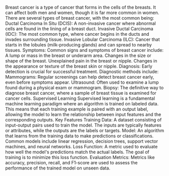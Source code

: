 Breast cancer is a type of cancer that forms in the cells of the breasts. It can affect both men and women, though it is far more common in women.
There are several types of breast cancer, with the most common being:
Ductal Carcinoma In Situ (DCIS): A non-invasive cancer where abnormal cells are found in the lining of a breast duct.
Invasive Ductal Carcinoma (IDC): The most common type, where cancer begins in the ducts and invades surrounding tissue.
Invasive Lobular Carcinoma (ILC): Cancer that starts in the lobules (milk-producing glands) and can spread to nearby tissues.
Symptoms:
Common signs and symptoms of breast cancer include:
A lump or mass in the breast or underarm area.
Changes in the size or shape of the breast.
Unexplained pain in the breast or nipple.
Changes in the appearance or texture of the breast skin or nipple.
Diagnosis:
Early detection is crucial for successful treatment. Diagnostic methods include:
Mammograms: Regular screenings can help detect breast cancer early, even before symptoms appear.
Ultrasound: Often used to examine a lump found during a physical exam or mammogram.
Biopsy: The definitive way to diagnose breast cancer, where a sample of breast tissue is examined for cancer cells.
Supervised Learning
Supervised learning is a fundamental machine learning paradigm where an algorithm is trained on labeled data. This means that each training example is paired with an output label, allowing the model to learn the relationship between input features and the corresponding outputs.
Key Features
Training Data: A dataset consisting of input-output pairs used to train the model. The inputs are typically features or attributes, while the outputs are the labels or targets.
Model: An algorithm that learns from the training data to make predictions or classifications. Common models include linear regression, decision trees, support vector machines, and neural networks.
Loss Function: A metric used to evaluate how well the model's predictions match the actual labels. The goal of training is to minimize this loss function.
Evaluation Metrics: Metrics like accuracy, precision, recall, and F1-score are used to assess the performance of the trained model on unseen data.
